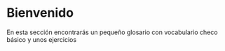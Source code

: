 # Bienvenido

En esta sección encontrarás un pequeño glosario con vocabulario checo básico y unos ejercicios